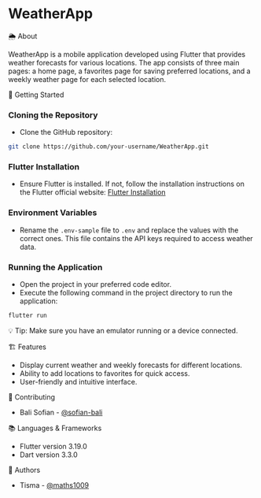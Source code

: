 # WeatherApp

🌦️ About

WeatherApp is a mobile application developed using Flutter that provides weather forecasts for various locations. The app consists of three main pages: a home page, a favorites page for saving preferred locations, and a weekly weather page for each selected location.

🚀 Getting Started

### Cloning the Repository

- Clone the GitHub repository:

```bash
git clone https://github.com/your-username/WeatherApp.git
```

### Flutter Installation

- Ensure Flutter is installed. If not, follow the installation instructions on the Flutter official website: [Flutter Installation](https://flutter.dev/docs/get-started/install)

### Environment Variables

- Rename the `.env-sample` file to `.env` and replace the values with the correct ones. This file contains the API keys required to access weather data.

### Running the Application

- Open the project in your preferred code editor.
- Execute the following command in the project directory to run the application:

```bash
flutter run
```

💡 Tip: Make sure you have an emulator running or a device connected.

🏗️ Features

- Display current weather and weekly forecasts for different locations.
- Ability to add locations to favorites for quick access.
- User-friendly and intuitive interface.

🤝 Contributing

- Bali Sofian - [@sofian-bali](https://github.com/sofian-bali)

📚 Languages & Frameworks

- Flutter version 3.19.0
- Dart version 3.3.0

📝 Authors

- Tisma - [@maths1009](https://gitlab.com/maths1009)
